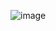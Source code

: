 ![image](https://user-images.githubusercontent.com/34793005/197349639-cd24557a-25d5-48a8-b221-b30fbc59750d.png)
